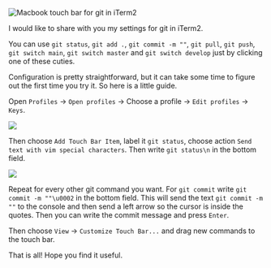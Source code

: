 ![Macbook touch bar for git in iTerm2](https://refruity.xyz/content/images/size/w2000/2022/03/iterm-touch-bar-1.jpg)

I would like to share with you my settings for git in iTerm2.

You can use `git status`, `git add .`, `git commit -m ""`, `git pull`, `git push`, `git switch main`, `git switch master` and `git switch develop` just by clicking one of these cuties.

Configuration is pretty straightforward, but it can take some time to figure out the first time you try it. So here is a little guide.

Open `Profiles` -> `Open profiles` -> Choose a profile -> `Edit profiles` -> `Keys`.

![](https://refruity.xyz/content/images/2022/03/image.png)

Then choose `Add Touch Bar Item`, label it `git status`, choose action `Send text with vim special characters`. Then write `git status\n` in the bottom field.

![](https://refruity.xyz/content/images/2022/03/image-1.png)

Repeat for every other git command you want. For `git commit` write `git commit -m ""\u0002` in the bottom field. This will send the text `git commit -m ""` to the console and then send a left arrow so the cursor is inside the quotes. Then you can write the commit message and press `Enter`.

Then choose `View` -> `Customize Touch Bar...` and drag new commands to the touch bar.

That is all! Hope you find it useful.